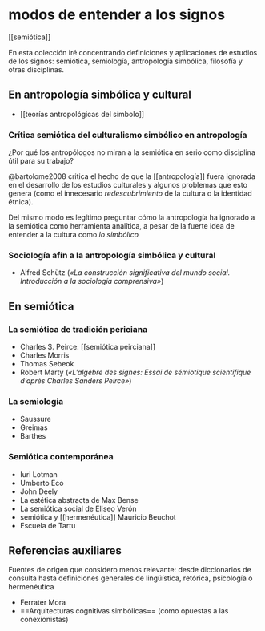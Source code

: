 # modos de entender a los signos
[[semiótica]]

En esta colección iré concentrando definiciones y aplicaciones de estudios de los signos: semiótica, semiología, antropología simbólica, filosofía y otras disciplinas. 

## En antropología simbólica y cultural

- [[teorías antropológicas del símbolo]]

### Crítica semiótica del culturalismo simbólico en antropología
¿Por qué los antropólogos no miran a la semiótica en serio como disciplina útil para su trabajo?

@bartolome2008 critica el hecho de que la [[antropología]] fuera ignorada en el desarrollo de los estudios culturales y algunos problemas que esto genera (como el innecesario *redescubrimiento* de la cultura o la identidad étnica).

Del mismo modo es legítimo preguntar cómo la antropología ha ignorado a la semiótica como herramienta analítica, a pesar de la fuerte idea de entender a la cultura como *lo simbólico*
### Sociología afín a la antropología simbólica y cultural

- Alfred Schütz (*«La construcción significativa del mundo social. Introducción a la sociología comprensiva»*)

## En semiótica

### La semiótica de tradición periciana

- Charles S. Peirce: [[semiótica peirciana]]
- Charles Morris
- Thomas Sebeok
- Robert Marty (*«L’algèbre des signes: Essai de sémiotique scientifique d’après Charles Sanders Peirce»*)


### La semiología

- Saussure
- Greimas
- Barthes

### Semiótica contemporánea

- Iuri Lotman
- Umberto Eco
- John Deely
- La estética abstracta de Max Bense
- La semiótica social de Eliseo Verón
- semiótica y [[hermenéutica]] Mauricio Beuchot
- Escuela de Tartu

## Referencias auxiliares

Fuentes de origen que considero menos relevante: desde diccionarios de consulta hasta definiciones generales de lingüística, retórica, psicología o hermenéutica

- Ferrater Mora
- ==Arquitecturas cognitivas simbólicas== (como opuestas a las conexionistas)